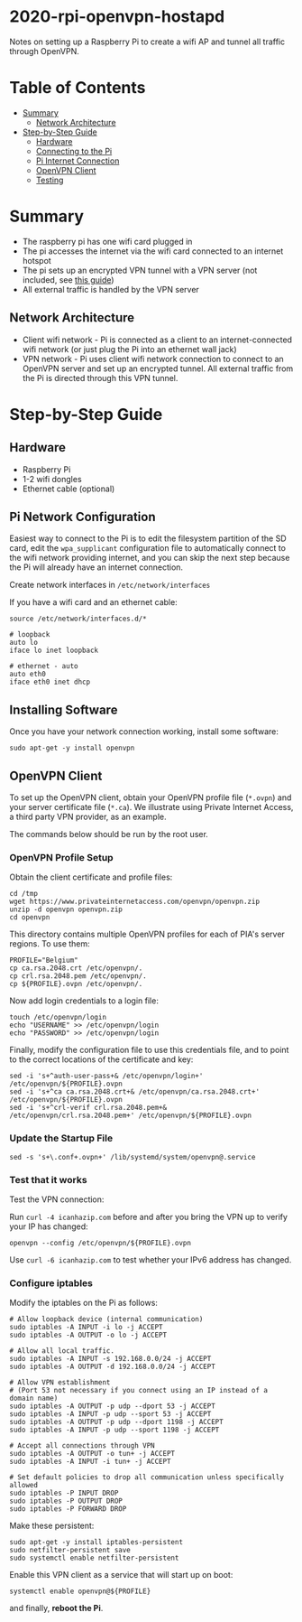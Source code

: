 # 2020-rpi-openvpn-hostapd

Notes on setting up a Raspberry Pi to create a wifi AP and tunnel all traffic through OpenVPN.

# Table of Contents

* [Summary](#summary)
    * [Network Architecture](#network-architecture)
* [Step\-by\-Step Guide](#step-by-step-guide)
    * [Hardware](#hardware)
    * [Connecting to the Pi](#connecting-to-the-pi)
    * [Pi Internet Connection](#pi-internet-connection)
    * [OpenVPN Client](#openvpn-client)
    * [Testing](#testing)

# Summary

* The raspberry pi has one wifi card plugged in
* The pi accesses the internet via the wifi card connected to an internet hotspot
* The pi sets up an encrypted VPN tunnel with a VPN server (not included, see [this guide](https://github.com/charlesreid1/2020-openvpn-mfa-google-auth))
* All external traffic is handled by the VPN server

## Network Architecture

* Client wifi network - Pi is connected as a client to an internet-connected wifi
  network (or just plug the Pi into an ethernet wall jack)
* VPN network - Pi uses client wifi network connection to connect to an OpenVPN server
  and set up an encrypted tunnel. All external traffic from the Pi is directed through
  this VPN tunnel.

# Step-by-Step Guide

## Hardware

* Raspberry Pi
* 1-2 wifi dongles
* Ethernet cable (optional)

## Pi Network Configuration

Easiest way to connect to the Pi is to edit the filesystem partition of the SD card, edit the `wpa_supplicant`
configuration file to automatically connect to the wifi network providing internet, and you can skip the next step
because the Pi will already have an internet connection.

Create network interfaces in `/etc/network/interfaces`

If you have a wifi card and an ethernet cable:

```
source /etc/network/interfaces.d/*

# loopback
auto lo
iface lo inet loopback

# ethernet - auto
auto eth0
iface eth0 inet dhcp
```

## Installing Software

Once you have your network connection working,
install some software:

```
sudo apt-get -y install openvpn
```

## OpenVPN Client

To set up the OpenVPN client, obtain your OpenVPN profile file (`*.ovpn`) and your server certificate
file (`*.ca`). We illustrate using Private Internet Access, a third party VPN provider, as an example.

The commands below should be run by the root user.

### OpenVPN Profile Setup

Obtain the client certificate and profile files:

```
cd /tmp
wget https://www.privateinternetaccess.com/openvpn/openvpn.zip
unzip -d openvpn openvpn.zip
cd openvpn
```

This directory contains multiple OpenVPN profiles for each of PIA's server regions. To use them:

```
PROFILE="Belgium"
cp ca.rsa.2048.crt /etc/openvpn/.
cp crl.rsa.2048.pem /etc/openvpn/.
cp ${PROFILE}.ovpn /etc/openvpn/.
```

Now add login credentials to a login file:

```
touch /etc/openvpn/login
echo "USERNAME" >> /etc/openvpn/login
echo "PASSWORD" >> /etc/openvpn/login
```

Finally, modify the configuration file to use this credentials file, and to point to the correct
locations of the certificate and key:

```
sed -i 's+^auth-user-pass+& /etc/openvpn/login+' /etc/openvpn/${PROFILE}.ovpn
sed -i 's+^ca ca.rsa.2048.crt+& /etc/openvpn/ca.rsa.2048.crt+' /etc/openvpn/${PROFILE}.ovpn
sed -i 's+^crl-verif crl.rsa.2048.pem+& /etc/openvpn/crl.rsa.2048.pem+' /etc/openvpn/${PROFILE}.ovpn
```

### Update the Startup File

```
sed -s 's+\.conf+.ovpn+' /lib/systemd/system/openvpn@.service
```

### Test that it works

Test the VPN connection:

Run `curl -4 icanhazip.com` before and after you bring the VPN up to verify your IP has changed:

```
openvpn --config /etc/openvpn/${PROFILE}.ovpn
```

Use `curl -6 icanhazip.com` to test whether your IPv6 address has changed.

### Configure iptables

Modify the iptables on the Pi as follows:

```
# Allow loopback device (internal communication)
sudo iptables -A INPUT -i lo -j ACCEPT
sudo iptables -A OUTPUT -o lo -j ACCEPT

# Allow all local traffic.
sudo iptables -A INPUT -s 192.168.0.0/24 -j ACCEPT
sudo iptables -A OUTPUT -d 192.168.0.0/24 -j ACCEPT

# Allow VPN establishment
# (Port 53 not necessary if you connect using an IP instead of a domain name)
sudo iptables -A OUTPUT -p udp --dport 53 -j ACCEPT
sudo iptables -A INPUT -p udp --sport 53 -j ACCEPT
sudo iptables -A OUTPUT -p udp --dport 1198 -j ACCEPT
sudo iptables -A INPUT -p udp --sport 1198 -j ACCEPT

# Accept all connections through VPN
sudo iptables -A OUTPUT -o tun+ -j ACCEPT
sudo iptables -A INPUT -i tun+ -j ACCEPT

# Set default policies to drop all communication unless specifically allowed
sudo iptables -P INPUT DROP
sudo iptables -P OUTPUT DROP
sudo iptables -P FORWARD DROP
```

Make these persistent:

```
sudo apt-get -y install iptables-persistent
sudo netfilter-persistent save
sudo systemctl enable netfilter-persistent
```

Enable this VPN client as a service that will start up on boot:

```
systemctl enable openvpn@${PROFILE}
```

and finally, **reboot the Pi**.

